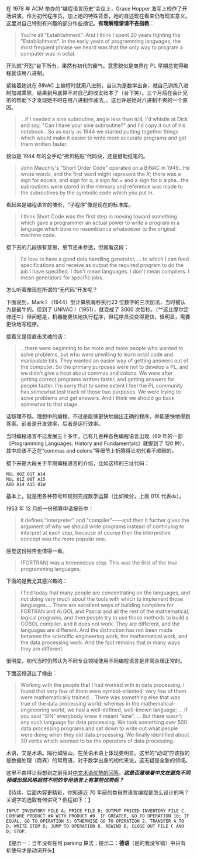 在 1978 年 ACM 举办的“编程语言历史”会议上，Grace Hopper 海军上校作了开场讲演。作为初代程序员，加上她的特殊背景，她的自述现在看来仍有现实意义。这里对自己特别有兴趣的部分作些摘记。**有理解错谬请不吝指教**：

> You're all "Establishment". And I think I spent 20 years fighting the "Establishment". In the early years of programming languages, the most frequent phrase we heard was that the only way to program a computer was in octal.

开头就“开怼”台下所有，果然有初代的霸气。意思貌似是商界在 PL 早期总觉得编程就该用八进制。

紧接着她说在 BINAC 上编程时就用八进制，自认为是数学出身，就自己训练八进制加减乘除，结果到月底算不对自己的收支账本了（台下笑）。三个月后在会计兄弟的帮助下才发现她不时在用八进制作减法。。这也许是她对八进制不爽的一个原因。

> ...if I needed a sine subroutine, angle less than π/4, I'd whistle at Dick and say, "Can I have your sine subroutine?" and I'd copy it out of his notebook...So as early as 1944 we started putting together things which would make it easier to write more accurate programs and get them written faster.

貌似是 1944 年的全手动“拷贝粘贴”代码块，还是借助纸笔的。

> John Mauchly's "Short Order Code" operated on a BINAC in 1949...He wrote words, and the first word might represent the *X*; there was a sign for equals, and sign for *a*, a sign for + and a sign for *b* alpha...the subroutines were stored in the memory and reference was made to the subroutines by the symbolic code which you put in.

看起来是编程语言的雏形，“子程序”像是现在的标准库。

> I think Short Code was the first step in moving toward something which gave a programmer an actual power to write a program in a language which bore no resemblance whatsoever to the original machine code.

接下去的几段很有意思，细节还未参透，但就看这段：

> I'd love to have a good data handling generator, ... to which I can feed specifications and receive as output the required program to do the job I have specified. I don't mean languages. I don't mean compilers. I mean generators for specific jobs.

怎么听着像现在所谓的“无代码”开发呢？

下面说到，Mark I （1944）型计算机每秒执行23 位数字的三次加法，当时被认为是最牛的。但到了 UNIVAC I（1951），就变成了 3000 次每秒。（艹这比摩尔定律还牛）但问题是，机器能更快地执行程序，但程序员没变得更快，很明显，需要更快地写程序。

接着又是段直击灵魂的话：

> ...there were beginning to be more and more people who wanted to solve problems, but who were unwilling to learn octal code and manipulate bits. They wanted an easier way of getting answers out of the computer. So the primary purposes were not to develop a PL, and we didn't give a hoot about commas and colons. We were after getting correct programs written faster, and getting answers for people faster. I'm sorry that to some extent I feel the PL community has somewhat lost track of those two purposes. We were trying to solve problems and get answers. And I think we should go back somewhat to that stage.

话糙理不糙。理想中的编程，不过是能够更快地编出正确的程序，并能更快地得到答案。前者是开发效率，后者是运行效率。

当时编程语言不过发展三十多年，已有几百种各色编程语言出现（69 年的一部《Programming Languages: History and Fundamentals》就提到了 120 种），其中应该不乏在“commas and colons”等细节上折腾得让初代看不顺眼的。

接下来是大段关于早期编程语言的介绍，比如这样的三址代码：
```
MUL 00Z 01T A14
MUL 01Z 00T A15
ADD A14 A15 01W
```
基本上，就是用各种符号和规则完成数学运算（比如微分，上面 01X 代表`dx`）。

1953 年 12 月的一份预算申请报告中：

> it defines "interpreter" and "compiler"——and then it further gives the argument of why we should write programs instead of continuing to interpret at each step, because of course then the interpretive concept was the more popular one.

感觉这份报告也值得一看。

> (FORTRAN) was a tremendous step. This was the first of the *true* programming languages.

下面的是我尤其感兴趣的：

> I find today that many people are concentrating on the languages, and not doing very much about the tools with which to implement those languages.... There are excellent ways of building compilers for FORTRAN and ALGOL and Pascal and all the rest of the mathematical, logical programs, and then people try to use those methods to build a COBOL compiler, and it does not work. They are different, and the languages are different. And the distinction has not been made between the scientific engineering work, the mathematical work, and the data processing work. And the fact remains that in many ways they are different.

很明显，初代当时仍然认为不同专业领域使用不同编程语言是非常合理正常的。

下面这段道出了缘由：

>  Working with the people that I had worked with in data processing, I found that very few of them were symbol-oriented; very few of them were mathematically trained... There was something else that was true of the data processing world: whereas in the mathematical-engineering  world, we had a well-defined, well-known language; ... if you said "SIN" everybody knew it meant "sine". ... But there wasn't any such language for data processing. We took something over 500 data processing programs and sat down to write out what people were doing when they did data processing. We finally identified about 30 verbs which seemed to be the operators of data processing.

术语，又是术语。隔行如隔山，在英语术语上体现更明显。这里的“动词”应该指的是数据处理（商界）的常用语，对于数学出身的初代来说，这无疑是全新的领域。

这里不由得让我想到之前我对[中文术语优势的回答](https://www.zhihu.com/question/36407969/answer/947932151)。***这是否意味着中文在避免不同领域出现风格迥然不同的专用语言上有某些优势呢？***

【待续。后面内容更精彩，你知道近 70 年前的类自然语言编程是怎么设计的吗？关键字的选取有何讲究？例程如下：】
```
INPUT INVENTORY FILE A; PRICE FILE B; OUTPUT PRICED INVENTORY FILE C. COMPARE PRODUCT #A WITH PRODUCT #B. IF GREATER, GO TO OPERATION 10; IF EQUAL, GO TO OPERATION 5; OTHERWISE GO TO OPERATION 2. TRANSFER A TO D; WRITE ITEM D; JUMP TO OPERATION 8. REWIND B; CLOSE OUT FILE C AND D; STOP.
```
【提示一：当年没有任何 parsing 算法；提示二：**德语**（是的我没写错）中只有祈使句才是动词开头】
